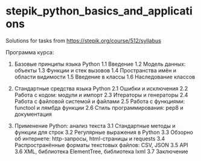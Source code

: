 # stepik_python_basics_and_applications
Solutions for tasks from https://stepik.org/course/512/syllabus

Программа курса:
1. Базовые принципы языка Python
1.1 Введение
1.2 Модель данных: объекты
1.3 Функции и стек вызовов
1.4 Пространства имён и области видимости
1.5 Введение в классы
1.6 Наследование классов

2. Cтандартные средства языка Python
2.1 Ошибки и исключения
2.2 Работа с кодом: модули и импорт
2.3 Итераторы и генераторы
2.4 Работа с файловой системой и файлами
2.5 Работа с функциями: functool и лямбда функции
2.6 Стиль программирования: pep8 и документация

3. Применение Python: анализ текста
3.1 Стандартные методы и функции для строк
3.2 Регулярные выражения в Python
3.3 Обзорно об интернете: http-запросы, html-страницы и requests
3.4 Распространённые форматы текстовых файлов: CSV, JSON
3.5 API
3.6 XML, библиотека ElementTree, библиотека lxml
3.7 Заключение
